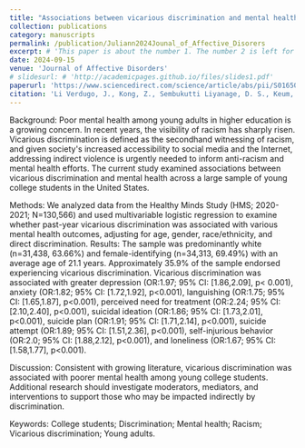 ```yaml
---
title: "Associations between vicarious discrimination and mental health among young adult college students: Findings from the 2020–2021 Healthy Minds Study"
collection: publications
category: manuscripts
permalink: /publication/Juliann2024Jounal_of_Affective_Disorers
excerpt: # 'This paper is about the number 1. The number 2 is left for future work.'
date: 2024-09-15
venue: 'Journal of Affective Disorders'
# slidesurl: # 'http://academicpages.github.io/files/slides1.pdf'
paperurl: 'https://www.sciencedirect.com/science/article/abs/pii/S0165032724010140'
citation: 'Li Verdugo, J., Kong, Z., Sembukutti Liyanage, D. S., Keum, B. T., Moody, M. D., & Oh, H. Y. (2024). Associations between vicarious discrimination and mental health among young adult college students: Findings from the 2020-2021 Healthy Minds Study. <i>Journal of affective disorders</i>, 361, 760–767. https://doi.org/10.1016/j.jad.2024.06.082.'
---
```


Background: Poor mental health among young adults in higher education is a growing concern. In recent years, the visibility of racism has sharply risen. Vicarious discrimination is defined as the secondhand witnessing of racism, and given society's increased accessibility to social media and the Internet, addressing indirect violence is urgently needed to inform anti-racism and mental health efforts. The current study examined associations between vicarious discrimination and mental health across a large sample of young college students in the United States.

Methods: We analyzed data from the Healthy Minds Study (HMS; 2020-2021; N=130,566) and used multivariable logistic regression to examine whether past-year vicarious discrimination was associated with various mental health outcomes, adjusting for age, gender, race/ethnicity, and direct discrimination.
Results: The sample was predominantly white (n=31,438, 63.66%) and female-identifying (n=34,313, 69.49%) with an average age of 21.1 years. Approximately 35.9% of the sample endorsed experiencing vicarious discrimination. Vicarious discrimination was associated with greater depression (OR:1.97; 95% CI: [1.86,2.09], p< 0.001), anxiety (OR:1.82; 95% CI: [1.72,1.92], p<0.001), languishing (OR:1.75; 95% CI: [1.65,1.87], p<0.001), perceived need for treatment (OR:2.24; 95% CI: [2.10,2.40], p<0.001), suicidal ideation (OR:1.86; 95% CI: [1.73,2.01], p<0.001), suicide plan (OR:1.91; 95% CI: [1.71,2.14], p<0.001), suicide attempt (OR:1.89; 95% CI: [1.51,2.36], p<0.001), self-injurious behavior (OR:2.0; 95% CI: [1.88,2.12], p<0.001), and loneliness (OR:1.67; 95% CI: [1.58,1.77], p<0.001).

Discussion: Consistent with growing literature, vicarious discrimination was associated with poorer mental health among young college students. Additional research should investigate moderators, mediators, and interventions to support those who may be impacted indirectly by discrimination.

Keywords: College students; Discrimination; Mental health; Racism; Vicarious discrimination; Young adults.